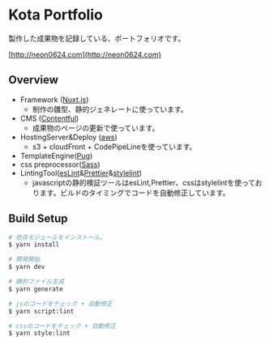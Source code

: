 # Kota Portfolio

製作した成果物を記録している、ポートフォリオです。

[http://neon0624.com](http://neon0624.com)


## Overview

* Framework ([Nuxt.js](https://nuxtjs.org))
  * 制作の雛型、静的ジェネレートに使っています。
* CMS ([Contentful](https://www.contentful.com/))
  * 成果物のページの更新で使っています。
* HostingServer&Deploy ([aws](https://aws.amazon.com/jp/))
  * s3 + cloudFront + CodePipeLineを使っています。
* TemplateEngine([Pug](https://github.com/pugjs/pug))
* css preprocessor([Sass](https://sass-lang.com/))
* LintingTool([esLint](https://eslint.org/)&[Prettier](https://github.com/prettier/prettier)&[stylelint](https://stylelint.io/))
  * javascriptの静的検証ツールはesLint,Prettier、cssはstylelintを使っております。ビルドのタイミングでコードを自動修正しています。

## Build Setup

```bash
# 依存モジュールをインストール。
$ yarn install

# 開発開始
$ yarn dev

# 静的ファイル生成
$ yarn generate

# jsのコードをチェック + 自動修正
$ yarn script:lint

# cssのコードをチェック + 自動修正
$ yarn style:lint
```
